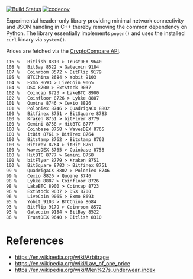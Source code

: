 [![Build Status](https://travis-ci.org/deanturpin/curly.svg?branch=master)](https://travis-ci.org/deanturpin/curly)
[![codecov](https://codecov.io/gh/deanturpin/curly/branch/master/graph/badge.svg)](https://codecov.io/gh/deanturpin/curly)

Experimental header-only library providing minimal network connectivity and JSON
handling in C++ thereby removing the common dependency on Python. The library
essentially implements ```popen()``` and uses the installed ```curl``` binary
via ```system()```.

Prices are fetched via the [CryptoCompare API](https://min-api.cryptocompare.com/).

```
116 %   Bitlish 8310 > TrustDEX 9640
108 %   BitBay 8522 > Gatecoin 9184
107 %   Coinroom 8572 > BitFlip 9179
105 %   BTCChina 8684 > Yobit 9103
104 %   Exmo 8693 > LiveCoin 9065
104 %   DSX 8700 > ExtStock 9037
102 %   Coincap 8723 > LakeBTC 8900
102 %   Coinfloor 8726 > Lykke 8887
101 %   Quoine 8746 > Cexio 8826
101 %   Poloniex 8746 > QuadrigaCX 8802
100 %   Bitfinex 8751 > BitSquare 8783
100 %   Kraken 8751 > bitFlyer 8779
100 %   Gemini 8758 > HitBTC 8777
100 %   Coinbase 8758 > WavesDEX 8765
100 %   itBit 8761 > BitTrex 8764
100 %   Bitstamp 8762 > Bitstamp 8762
100 %   BitTrex 8764 > itBit 8761
100 %   WavesDEX 8765 > Coinbase 8758
100 %   HitBTC 8777 > Gemini 8758
100 %   bitFlyer 8779 > Kraken 8751
100 %   BitSquare 8783 > Bitfinex 8751
99 %    QuadrigaCX 8802 > Poloniex 8746
99 %    Cexio 8826 > Quoine 8746
98 %    Lykke 8887 > Coinfloor 8726
98 %    LakeBTC 8900 > Coincap 8723
96 %    ExtStock 9037 > DSX 8700
96 %    LiveCoin 9065 > Exmo 8693
95 %    Yobit 9103 > BTCChina 8684
93 %    BitFlip 9179 > Coinroom 8572
93 %    Gatecoin 9184 > BitBay 8522
86 %    TrustDEX 9640 > Bitlish 8310

```

# References
* https://en.wikipedia.org/wiki/Arbitrage
* https://en.wikipedia.org/wiki/Law_of_one_price
* https://en.wikipedia.org/wiki/Men%27s_underwear_index
